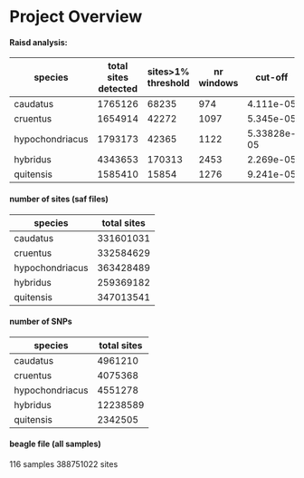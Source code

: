 # Project Overview

#### Raisd analysis:

| species  | total sites detected  | sites>1% threshold  |  nr windows | cut-off |
|---|---|---|---|---|
|caudatus | 1765126  |   68235 |  974 | 4.111e-05
|cruentus   | 1654914  | 42272  | 1097| 5.345e-05
|hypochondriacus  | 1793173  |  42365 | 1122 | 5.33828e-05
|hybridus   | 4343653  |  170313 | 2453 |2.269e-05
|quitensis   |   1585410 |   15854 | 1276 | 9.241e-05



#### number of sites (saf files)

| species  | total sites  
|---|---|
|caudatus | 331601031  
|cruentus   | 332584629
|hypochondriacus  | 363428489   
|hybridus   | 259369182
|quitensis   |   347013541


#### number of SNPs

| species  | total sites    
|---|---|
|caudatus |  4961210  
|cruentus   |  4075368
|hypochondriacus  | 4551278
|hybridus   |   12238589
|quitensis   |   2342505




#### beagle file (all samples)
116 samples
388751022 sites
